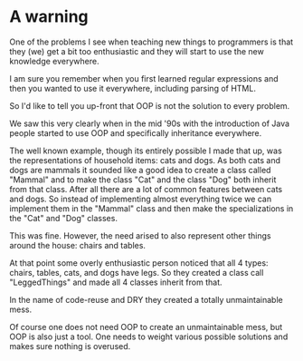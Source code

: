 # A warning

One of the problems I see when teaching new things to programmers is that they (we) get a bit too enthusiastic and they will start to use the new knowledge everywhere.

I am sure you remember when you first learned regular expressions and then you wanted to use it everywhere, including parsing of HTML.

So I'd like to tell you up-front that OOP is not the solution to every problem.

We saw this very clearly when in the mid '90s with the introduction of Java people started to use OOP and specifically inheritance everywhere.

The well known example, though its entirely possible I made that up, was the representations of household items: cats and dogs.
As both cats and dogs are mammals it sounded like a good idea to create a class called "Mammal" and to make the class "Cat" and the class "Dog" both inherit from that class.
After all there are a lot of common features between cats and dogs.
So instead of implementing almost everything twice we can implement them in the "Mammal" class and then make the specializations in the "Cat" and "Dog" classes.

This was fine. However, the need arised to also represent other things around the house: chairs and tables.

At that point some overly enthusiastic person noticed that all 4 types: chairs, tables, cats, and dogs have legs. So they created a class call "LeggedThings" and made
all 4 classes inherit from that.

In the name of code-reuse and DRY they created a totally unmaintainable mess.

Of course one does not need OOP to create an unmaintainable mess, but OOP is also just a tool. One needs to weight various possible solutions and makes sure nothing is overused.




